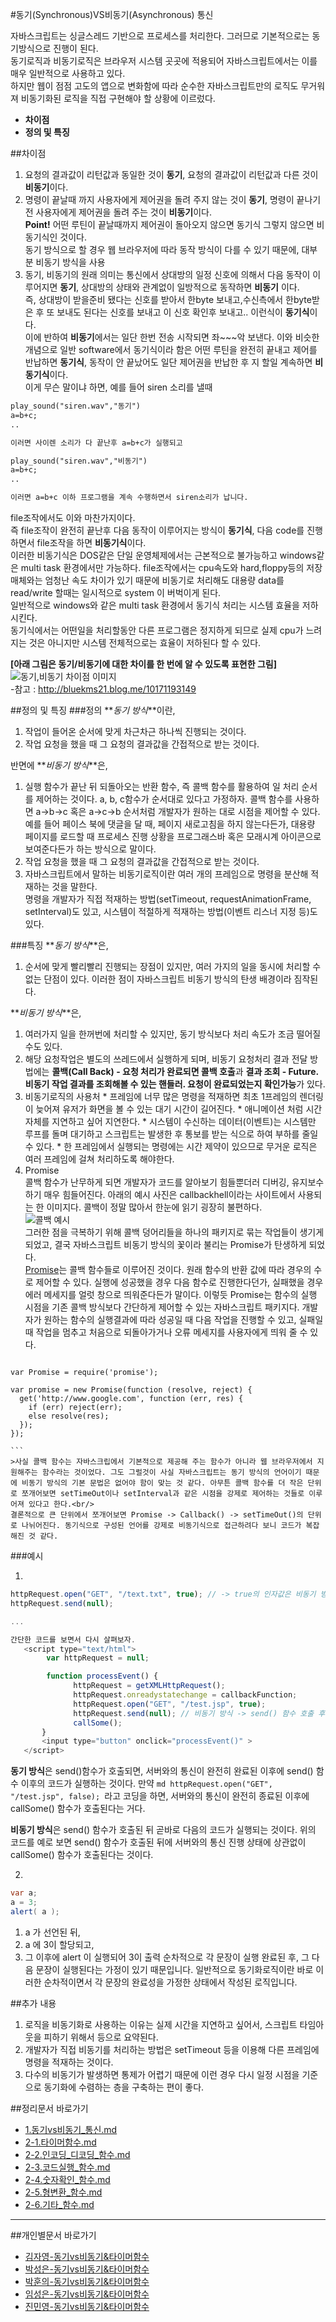 #동기(Synchronous)VS비동기(Asynchronous) 통신

자바스크립트는 싱글스레드 기반으로 프로세스를 처리한다. 그러므로 기본적으로는 동기방식으로 진행이 된다.<br/>
동기로직과 비동기로직은 브라우저 시스템 곳곳에 적용되어 자바스크립트에서는 이를 매우 일반적으로 사용하고 있다.<br/>
하지만 웹이 점점 고도의 앱으로 변화함에 따라 순수한 자바스크립트만의 로직도 무거워져 비동기화된 로직을 직접 구현해야 할 상황에 이르렀다.

* **차이점**
* **정의 및 특징**

##차이점

  1. 요청의 결과값이 리턴값과 동일한 것이 **동기**, 요청의 결과값이 리턴값과 다른 것이 **비동기**이다.
  2. 명령이 끝날때 까지 사용자에게 제어권을 돌려 주지 않는 것이 **동기**, 명령이 끝나기전 사용자에게 제어권을 돌려 주는 것이 **비동기**이다.<br/>
  **Point!** 어떤 루틴이 끝날때까지 제어권이 돌아오지 않으면 동기식 그렇지 않으면 비동기식인 것이다.
  <br/>동기 방식으로 할 경우 웹 브라우저에 따라 동작 방식이 다를 수 있기 때문에, 대부분 비동기 방식을 사용
  3. 동기, 비동기의 원래 의미는 통신에서 상대방의 일정 신호에 의해서 다음 동작이 이루어지면 **동기**, 상대방의 상태와 관계없이 일방적으로 동작하면 **비동기** 이다.<br>
  즉, 상대방이 받을준비 됐다는 신호를 받아서 한byte 보내고,수신측에서 한byte받은 후 또 보내도 된다는 신호를 보내고 이 신호 확인후 보내고.. 이런식이 **동기식**이다.<br>
  이에 반하여 **비동기**에서는 일단 한번 전송 시작되면 좌~~~악 보낸다. 이와 비슷한 개념으로 일반 software에서 동기식이라 함은 어떤 루틴을 완전히 끝내고 제어를 반납하면 **동기식**, 동작이 안 끝났어도 일단 제어권을 반납한 후 지 할일 계속하면 **비동기식**이다.<br>
  이게 무슨 말이냐 하면, 예를 들어 siren 소리를 낼때<br>

  ```md
  play_sound("siren.wav","동기")
  a=b+c;
  ..

  이러면 사이렌 소리가 다 끝난후 a=b+c가 실행되고

  play_sound("siren.wav","비동기")
  a=b+c;
  ..

  이러면 a=b+c 이하 프로그램을 계속 수행하면서 siren소리가 납니다.
  ```

  file조작에서도 이와 마찬가지이다.<br>
  즉 file조작이 완전히 끝난후 다음 동작이 이루어지는 방식이 **동기식**, 다음 code를 진행하면서 file조작을 하면 **비동기식**이다.<br>
  이러한 비동기식은 DOS같은 단일 운영체제에서는 근본적으로 불가능하고 windows같은 multi task 환경에서만 가능하다. file조작에서는 cpu속도와 hard,floppy등의 저장매체와는 엄청난 속도 차이가 있기 때문에 비동기로 처리해도 대용량 data를 read/write 할때는 일시적으로 system 이 버벅이게 된다.<br>
  일반적으로 windows와 같은 multi task 환경에서 동기식 처리는 시스템 효율을 저하 시킨다.<br>
  동기식에서는 어떤일을 처리할동안 다른 프로그램은 정지하게 되므로 실제 cpu가 느려지는 것은 아니지만 시스템 전체적으로는 효율이 저하된다 할 수 있다.

  **[아래 그림은 동기/비동기에 대한 차이를 한 번에 알 수 있도록 표현한 그림]**
  ![동기,비동기 차이점 이미지](../images/seongeun_01.jpg)<br/>
  -참고 : http://bluekms21.blog.me/10171193149

##정의 및 특징
###정의
**_동기 방식_**이란,
  1. 작업이 들어온 순서에 맞게 차근차근 하나씩 진행되는 것이다.
  2. 작업 요청을 했을 때 그 요청의 결과값을 간접적으로 받는 것이다.

반면에 **_비동기 방식_**은,
  1. 실행 함수가 끝난 뒤 되돌아오는 반환 함수, 즉 콜백 함수를 활용하여 일 처리 순서를 제어하는 것이다. a, b, c함수가 순서대로 있다고 가정하자. 콜백 함수를 사용하면 a->b->c 혹은 a->c->b 순서처럼 개발자가 원하는 대로 시점을 제어할 수 있다. 예를 들어 페이스 북에 댓글을 달 때, 페이지 새로고침을 하지 않는다든가, 대용량 페이지를 로드할 때 프로세스 진행 상황을 프로그래스바 혹은 모래시계 아이콘으로 보여준다든가 하는 방식으로 말이다.
  2. 작업 요청을 했을 때 그 요청의 결과값을 간접적으로 받는 것이다.
  3. 자바스크립트에서 말하는 비동기로직이란 여러 개의 프레임으로 명령을 분산해 적재하는 것을 말한다.<br/>
  명령을 개발자가 직접 적재하는 방법(setTimeout, requestAnimationFrame, setInterval)도 있고, 시스템이 적절하게 적재하는 방법(이벤트 리스너 지정 등)도 있다.

###특징
**_동기 방식_**은,
  1. 순서에 맞게 빨리빨리 진행되는 장점이 있지만, 여러 가지의 일을 동시에 처리할 수 없는 단점이 있다. 이러한 점이 자바스크립트 비동기 방식의 탄생 배경이라 짐작된다.

**_비동기 방식_**은,
  1. 여러가지 일을 한꺼번에 처리할 수 있지만, 동기 방식보다 처리 속도가 조금 떨어질 수도 있다.
  2. 해당 요청작업은 별도의 쓰레드에서 실행하게 되며, 비동기 요청처리 결과 전달 방법에는 **콜백(Call Back) - 요청 처리가 완료되면 콜백 호출**과 **결과 조회 - Future. 비동기 작업 결과를 조회해볼 수 있는 핸들러. 요청이 완료되었는지 확인가능**가 있다.
  3. 비동기로직의 사용처
    * 프레임에 너무 많은 명령을 적재하면 최초 1프레임의 렌더링이 늦어져 유저가 화면을 볼 수 있는 대기 시간이 길어진다.
    * 애니메이션 처럼 시간자체를 지연하고 싶어 지연한다.
    * 시스템이 수신하는 데이터(이벤트)는 시스템만 루프를 돌며 대기하고 스크립트는 발생한 후 통보를 받는 식으로 하여 부하를 줄일 수 있다.
    * 한 프레임에서 실행되는 명령에는 시간 제약이 있으므로 무거운 로직은 여러 프레임에 걸쳐 처리하도록 해야한다.
  4. Promise<br/>
    콜백 함수가 난무하게 되면 개발자가 코드를 알아보기 힘들뿐더러 디버깅, 유지보수 하기 매우 힘들어진다. 아래의 예시 사진은 callbackhell이라는 사이트에서 사용되는 한 이미지다. 콜백이 정말 많아서 한눈에 읽기 굉장히 불편하다.<br/>
    ![콜백 예시](../images/01_img01_kjay.png)<br/>
    그러한 점을 극복하기 위해 콜백 덩어리들을 하나의 패키지로 묶는 작업들이 생기게 되었고, 결국 자바스크립트 비동기 방식의 꽃이라 불리는 Promise가 탄생하게 되었다.<br/>
     [Promise](https://www.npmjs.com/package/promise)는 콜백 함수들로 이루어진 것이다.
     원래 함수의 반환 값에 따라 경우의 수로 제어할 수 있다. 실행에 성공했을 경우 다음 함수로 진행한다던가,  실패했을 경우 에러 메세지를 얼럿 창으로 띄워준다든가 말이다. 이렇듯 Promise는 함수의 실행 시점을 기존 콜백 방식보다 간단하게 제어할 수 있는 자바스크립트 패키지다. 개발자가 원하는 함수의 실행결과에 따라 성공일 때 다음 작업을 진행할 수 있고, 실패일 때 작업을 멈추고 처음으로 되돌아가거나 오류 메세지를 사용자에게 띄워 줄 수 있다.<br/>
     ```java
    var Promise = require('promise');

    var promise = new Promise(function (resolve, reject) {
      get('http://www.google.com', function (err, res) {
        if (err) reject(err);
        else resolve(res);
      });
    });

    ```
    >사실 콜백 함수는 자바스크립에서 기본적으로 제공해 주는 함수가 아니라 웹 브라우저에서 지원해주는 함수라는 것이었다. 그도 그럴것이 사실 자바스크립트는 동기 방식의 언어이기 때문에 비동기 방식의 기본 문법은 없어야 함이 맞는 것 같다. 아무튼 콜백 함수를 더 작은 단위로 쪼개어보면 setTimeOut이나 setInterval과 같은 시점을 강제로 제어하는 것들로 이루어져 있다고 한다.<br/>
    결론적으로 큰 단위에서 쪼개어보면 Promise -> Callback() -> setTimeOut()의 단위로 나뉘어진다. 동기식으로 구성된 언어를 강제로 비동기식으로 접근하려다 보니 코드가 복잡해진 것 같다.

###예시

1.
```javascript
httpRequest.open("GET", "/text.txt", true); // -> true의 인자값은 비동기 방식으로 호출
httpRequest.send(null);

...

간단한 코드를 보면서 다시 살펴보자.
   <script type="text/html">
        var httpRequest = null;

        function processEvent() {
              httpRequest = getXMLHttpRequest();
              httpRequest.onreadystatechange = callbackFunction;
              httpRequest.open("GET", "/test.jsp", true);
              httpRequest.send(null); // 비동기 방식 -> send() 함수 호출 후 바로 callSome(); 코드를 실행
              callSome();
       }
       <input type="button" onclick="processEvent()" >
   </script>
```

**동기 방식**은 send()함수가 호출되면, 서버와의 통신이 완전히 완료된 이후에 send() 함수 이후의 코드가 실행하는 것이다. 만약 ```md httpRequest.open("GET", "/test.jsp", false); ```라고 코딩을 하면, 서버와의 통신이 완전히 종료된 이후에 callSome() 함수가 호출된다는 거다.

**비동기 방식**은 send() 함수가 호출된 뒤 곧바로 다음의 코드가 실행되는 것이다. 위의 코드를 예로 보면 send() 함수가 호출된 뒤에 서버와의 통신 진행 상태에 상관없이 callSome() 함수가 호출된다는 것이다.

2.
```java
var a;
a = 3;
alert( a );
```
  1. a 가 선언된 뒤,
  2. a 에 3이 할당되고,
  3. 그 이후에 alert 이 실행되어 3이 출력
순차적으로 각 문장이 실행 완료된 후, 그 다음 문장이 실행된다는 가정이 있기 때문입니다.
일반적으로 동기화로직이란 바로 이러한 순차적이면서 각 문장의 완료성을 가정한 상태에서 작성된 로직입니다.

##추가 내용
1. 로직을 비동기화로 사용하는 이유는 실제 시간을 지연하고 싶어서, 스크립트 타임아웃을 피하기 위해서 등으로 요약된다.
2. 개발자가 직접 비동기를 처리하는 방법은 setTimeout 등을 이용해 다른 프레임에 명령을 적재하는 것이다.
3. 다수의 비동기가 발생하면 통제가 어렵기 때문에 이런 경우 다시 일정 시점을 기준으로 동기화에 수렴하는 층을 구축하는 편이 좋다.


##정리문서 바로가기
* [1.동기vs비동기_통신.md](https://github.com/demun/FrontEndStudy/blob/master/document/Javascript/docs/1.%EB%8F%99%EA%B8%B0vs%EB%B9%84%EB%8F%99%EA%B8%B0_%ED%86%B5%EC%8B%A0.md)
* [2-1.타이머함수.md](https://github.com/demun/FrontEndStudy/blob/master/document/Javascript/docs/2-1.%ED%83%80%EC%9D%B4%EB%A8%B8%ED%95%A8%EC%88%98.md)
* [2-2.인코딩_디코딩_함수.md](https://github.com/demun/FrontEndStudy/blob/master/document/Javascript/docs/2-2.%EC%9D%B8%EC%BD%94%EB%94%A9_%EB%94%94%EC%BD%94%EB%94%A9_%ED%95%A8%EC%88%98.md)
* [2-3.코드실행_함수.md](https://github.com/demun/FrontEndStudy/blob/master/document/Javascript/docs/2-3.%EC%BD%94%EB%93%9C%EC%8B%A4%ED%96%89_%ED%95%A8%EC%88%98.md)
* [2-4.숫자확인_함수.md](https://github.com/demun/FrontEndStudy/blob/master/document/Javascript/docs/2-4.%EC%88%AB%EC%9E%90%ED%99%95%EC%9D%B8_%ED%95%A8%EC%88%98.md)
* [2-5.형변환_함수.md](https://github.com/demun/FrontEndStudy/blob/master/document/Javascript/docs/2-5.%ED%98%95%EB%B3%80%ED%99%98_%ED%95%A8%EC%88%98.md)
* [2-6.기타_함수.md](https://github.com/demun/FrontEndStudy/blob/master/document/Javascript/docs/2-6.%EA%B8%B0%ED%83%80_%ED%95%A8%EC%88%98.md)

----

##개인별문서 바로가기
* [김자영-동기vs비동기&타이머함수](https://github.com/demun/FrontEndStudy/blob/master/document/Javascript/docs/Team/01_%EB%8F%99%EA%B8%B0_%EB%B9%84%EB%8F%99%EA%B8%B0%26%ED%83%80%EC%9D%B4%EB%A8%B8%ED%95%A8%EC%88%98/%EA%B9%80%EC%9E%90%EC%98%81_%EB%8F%99%EA%B8%B0_%EB%B9%84%EB%8F%99%EA%B8%B0%26%ED%83%80%EC%9D%B4%EB%A8%B8%ED%95%A8%EC%88%98.md)
* [박성은-동기vs비동기&타이머함수](https://github.com/demun/FrontEndStudy/blob/master/document/Javascript/docs/Team/01_%EB%8F%99%EA%B8%B0_%EB%B9%84%EB%8F%99%EA%B8%B0%26%ED%83%80%EC%9D%B4%EB%A8%B8%ED%95%A8%EC%88%98/%EB%B0%95%EC%84%B1%EC%9D%80_%EB%8F%99%EA%B8%B0_%EB%B9%84%EB%8F%99%EA%B8%B0%26%ED%83%80%EC%9D%B4%EB%A8%B8%ED%95%A8%EC%88%98.md)
* [박훈의-동기vs비동기&타이머함수](https://github.com/demun/FrontEndStudy/blob/master/document/Javascript/docs/Team/01_%EB%8F%99%EA%B8%B0_%EB%B9%84%EB%8F%99%EA%B8%B0%26%ED%83%80%EC%9D%B4%EB%A8%B8%ED%95%A8%EC%88%98/%EB%B0%95%ED%9B%88%EC%9D%98_%EB%8F%99%EA%B8%B0_%EB%B9%84%EB%8F%99%EA%B8%B0%26%ED%83%80%EC%9D%B4%EB%A8%B8%ED%95%A8%EC%88%98.md)
* [임성은-동기vs비동기&타이머함수](https://github.com/demun/FrontEndStudy/blob/master/document/Javascript/docs/Team/01_%EB%8F%99%EA%B8%B0_%EB%B9%84%EB%8F%99%EA%B8%B0%26%ED%83%80%EC%9D%B4%EB%A8%B8%ED%95%A8%EC%88%98/%EC%9E%84%EC%84%B1%EC%9D%80_%EB%8F%99%EA%B8%B0_%EB%B9%84%EB%8F%99%EA%B8%B0%26%ED%83%80%EC%9D%B4%EB%A8%B8%ED%95%A8%EC%88%98.md)
* [진민영-동기vs비동기&타이머함수](https://github.com/demun/FrontEndStudy/blob/master/document/Javascript/docs/Team/01_%EB%8F%99%EA%B8%B0_%EB%B9%84%EB%8F%99%EA%B8%B0%26%ED%83%80%EC%9D%B4%EB%A8%B8%ED%95%A8%EC%88%98/%EC%A7%84%EB%AF%BC%EC%98%81_%EB%8F%99%EA%B8%B0_%EB%B9%84%EB%8F%99%EA%B8%B0%26%ED%83%80%EC%9D%B4%EB%A8%B8%ED%95%A8%EC%88%98.md)
